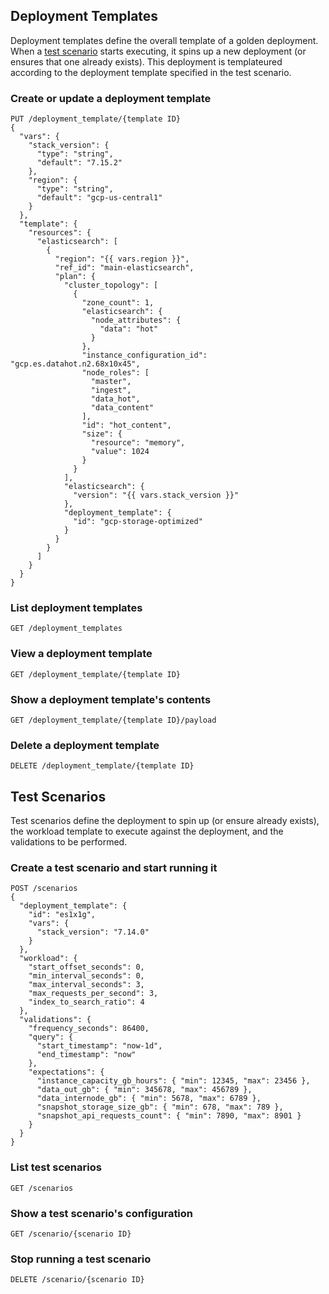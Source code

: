 ## Deployment Templates

Deployment templates define the overall template
of a golden deployment. When a [test scenario](#Test_Scenarios) starts
executing, it spins up a new deployment (or ensures that one already exists).
This deployment is templateured according to the deployment template specified
in the test scenario.

### Create or update a deployment template
```
PUT /deployment_template/{template ID}
{
  "vars": {
    "stack_version": {
      "type": "string",
      "default": "7.15.2"
    },
    "region": {
      "type": "string",
      "default": "gcp-us-central1"
    }
  },
  "template": {
    "resources": {
      "elasticsearch": [
        {
          "region": "{{ vars.region }}",
          "ref_id": "main-elasticsearch",
          "plan": {
            "cluster_topology": [
              {
                "zone_count": 1,
                "elasticsearch": {
                  "node_attributes": {
                    "data": "hot"
                  }
                },
                "instance_configuration_id": "gcp.es.datahot.n2.68x10x45",
                "node_roles": [
                  "master",
                  "ingest",
                  "data_hot",
                  "data_content"
                ],
                "id": "hot_content",
                "size": {
                  "resource": "memory",
                  "value": 1024
                }
              }
            ],
            "elasticsearch": {
              "version": "{{ vars.stack_version }}"
            },
            "deployment_template": {
              "id": "gcp-storage-optimized"
            }
          }
        }
      ]
    }
  }
}
```

### List deployment templates
```
GET /deployment_templates
```

### View a deployment template
```
GET /deployment_template/{template ID}
```

### Show a deployment template's contents
```
GET /deployment_template/{template ID}/payload
```

### Delete a deployment template
```
DELETE /deployment_template/{template ID}
```

## Test Scenarios

Test scenarios define the deployment to spin up (or ensure already exists),
the workload template to execute against the deployment, and the validations to be performed.

### Create a test scenario and start running it
```
POST /scenarios
{
  "deployment_template": {
    "id": "es1x1g",
    "vars": {
      "stack_version": "7.14.0"
    }
  },
  "workload": {
    "start_offset_seconds": 0,
    "min_interval_seconds": 0,
    "max_interval_seconds": 3,
    "max_requests_per_second": 3,
    "index_to_search_ratio": 4
  },
  "validations": {
    "frequency_seconds": 86400,
    "query": {
      "start_timestamp": "now-1d",
      "end_timestamp": "now"
    },
    "expectations": {
      "instance_capacity_gb_hours": { "min": 12345, "max": 23456 },
      "data_out_gb": { "min": 345678, "max": 456789 },
      "data_internode_gb": { "min": 5678, "max": 6789 },
      "snapshot_storage_size_gb": { "min": 678, "max": 789 },
      "snapshot_api_requests_count": { "min": 7890, "max": 8901 }
    } 
  }
}
```

### List test scenarios
```
GET /scenarios
```

### Show a test scenario's configuration
```
GET /scenario/{scenario ID}
```

### Stop running a test scenario
```
DELETE /scenario/{scenario ID} 
```

